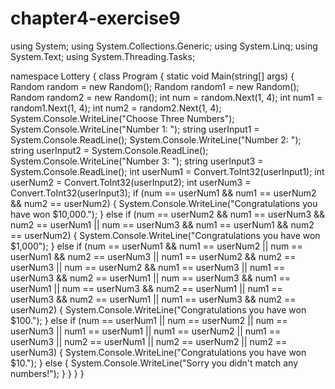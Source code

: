 # chapter4-exercise9
using System;
using System.Collections.Generic;
using System.Linq;
using System.Text;
using System.Threading.Tasks;

namespace Lottery
{
    class Program
    {
        static void Main(string[] args)
        {
            Random random = new Random();
            Random random1 = new Random();
            Random random2 = new Random();
            int num = random.Next(1, 4);
            int num1 = random1.Next(1, 4);
            int num2 = random2.Next(1, 4);
            System.Console.WriteLine("Choose Three Numbers");
            System.Console.WriteLine("Number 1: ");
            string userInput1 = System.Console.ReadLine();
            System.Console.WriteLine("Number 2: ");
            string userInput2 = System.Console.ReadLine();
            System.Console.WriteLine("Number 3: ");
            string userInput3 = System.Console.ReadLine();
            int userNum1 = Convert.ToInt32(userInput1);
            int userNum2 = Convert.ToInt32(userInput2);
            int userNum3 = Convert.ToInt32(userInput3);
            if (num == userNum1 && num1 == userNum2 && num2 == userNum2)
            {
                System.Console.WriteLine("Congratulations you have won $10,000.");
            }
            else if (num == userNum2 && num1 == userNum3 && num2 == userNum1 || num == userNum3 && num1 == userNum1 && num2 == userNum2)
            {
                System.Console.WriteLine("Congratulations you have won $1,000");
            }
            else if (num == userNum1 && num1 == userNum2 || num == userNum1 && num2 == userNum3 || num1 == userNum2 && num2 == userNum3 ||
                num == userNum2 && num1 == userNum3 || num1 == userNum3 && num2 == userNum1 || num == userNum3 && num1 == userNum1 ||
                num == userNum3 && num2 == userNum1 || num1 == userNum3 && num2 == userNum1 || num1 == userNum3 && num2 == userNum2)
            {
                System.Console.WriteLine("Congratulations you have won $100.");
            }
            else if (num == userNum1 || num == userNum2 || num == userNum3 || num1 == userNum1 || num1 == userNum2 || num1 == userNum3 ||
                num2 == userNum1 || num2 == userNum2 || num2 == userNum3)
            {
                System.Console.WriteLine("Congratulations you have won $10.");
            }
            else
            {
                System.Console.WriteLine("Sorry you didn't match any numbers!");
            }
        }
    }
}
